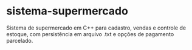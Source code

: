 # sistema-supermercado
Sistema de supermercado em C++ para cadastro, vendas e controle de estoque, com persistência em arquivo .txt e opções de pagamento parcelado.
